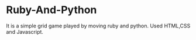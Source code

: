 # Ruby-And-Python
It is a simple grid game played by moving ruby and python. Used HTML,CSS and Javascript.
